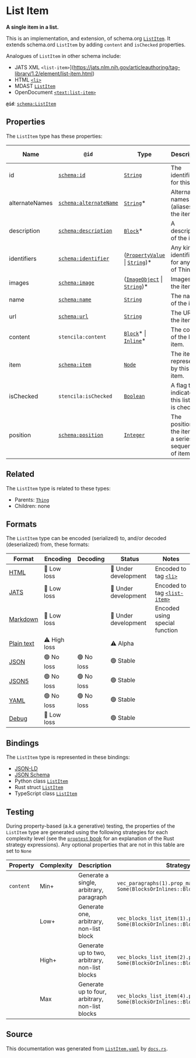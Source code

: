 # List Item

**A single item in a list.**

This is an implementation, and extension, of schema.org [`ListItem`](https://schema.org/ListItem).
It extends schema.ord `ListItem` by adding `content` and `isChecked` properties.

Analogues of `ListItem` in other schema include:
  - JATS XML `<list-item>`](https://jats.nlm.nih.gov/articleauthoring/tag-library/1.2/element/list-item.html)
  - HTML [`<li>`](https://developer.mozilla.org/en-US/docs/Web/HTML/Element/li)
  - MDAST [`ListItem`](https://github.com/syntax-tree/mdast#listitem)
  - OpenDocument [`<text:list-item>`](http://docs.oasis-open.org/office/v1.2/os/OpenDocument-v1.2-os-part1.html#__RefHeading__1415154_253892949)


**`@id`**: [`schema:ListItem`](https://schema.org/ListItem)

## Properties

The `ListItem` type has these properties:

| Name           | `@id`                                                      | Type                                                                                                                                                                                                                 | Description                                                | Inherited from                                                                                        |
| -------------- | ---------------------------------------------------------- | -------------------------------------------------------------------------------------------------------------------------------------------------------------------------------------------------------------------- | ---------------------------------------------------------- | ----------------------------------------------------------------------------------------------------- |
| id             | [`schema:id`](https://schema.org/id)                       | [`String`](https://github.com/stencila/stencila/blob/main/docs/reference/schema/data/string.md)                                                                                                                      | The identifier for this item                               | [`Entity`](https://github.com/stencila/stencila/blob/main/docs/reference/schema/other/entity.md)      |
| alternateNames | [`schema:alternateName`](https://schema.org/alternateName) | [`String`](https://github.com/stencila/stencila/blob/main/docs/reference/schema/data/string.md)*                                                                                                                     | Alternate names (aliases) for the item.                    | [`Thing`](https://github.com/stencila/stencila/blob/main/docs/reference/schema/other/thing.md)        |
| description    | [`schema:description`](https://schema.org/description)     | [`Block`](https://github.com/stencila/stencila/blob/main/docs/reference/schema/prose/block.md)*                                                                                                                      | A description of the item.                                 | [`Thing`](https://github.com/stencila/stencila/blob/main/docs/reference/schema/other/thing.md)        |
| identifiers    | [`schema:identifier`](https://schema.org/identifier)       | ([`PropertyValue`](https://github.com/stencila/stencila/blob/main/docs/reference/schema/other/property-value.md) \| [`String`](https://github.com/stencila/stencila/blob/main/docs/reference/schema/data/string.md))* | Any kind of identifier for any kind of Thing.              | [`Thing`](https://github.com/stencila/stencila/blob/main/docs/reference/schema/other/thing.md)        |
| images         | [`schema:image`](https://schema.org/image)                 | ([`ImageObject`](https://github.com/stencila/stencila/blob/main/docs/reference/schema/works/image-object.md) \| [`String`](https://github.com/stencila/stencila/blob/main/docs/reference/schema/data/string.md))*    | Images of the item.                                        | [`Thing`](https://github.com/stencila/stencila/blob/main/docs/reference/schema/other/thing.md)        |
| name           | [`schema:name`](https://schema.org/name)                   | [`String`](https://github.com/stencila/stencila/blob/main/docs/reference/schema/data/string.md)                                                                                                                      | The name of the item.                                      | [`Thing`](https://github.com/stencila/stencila/blob/main/docs/reference/schema/other/thing.md)        |
| url            | [`schema:url`](https://schema.org/url)                     | [`String`](https://github.com/stencila/stencila/blob/main/docs/reference/schema/data/string.md)                                                                                                                      | The URL of the item.                                       | [`Thing`](https://github.com/stencila/stencila/blob/main/docs/reference/schema/other/thing.md)        |
| content        | `stencila:content`                                         | [`Block`](https://github.com/stencila/stencila/blob/main/docs/reference/schema/prose/block.md)* \| [`Inline`](https://github.com/stencila/stencila/blob/main/docs/reference/schema/prose/inline.md)*                 | The content of the list item.                              | [`ListItem`](https://github.com/stencila/stencila/blob/main/docs/reference/schema/prose/list-item.md) |
| item           | [`schema:item`](https://schema.org/item)                   | [`Node`](https://github.com/stencila/stencila/blob/main/docs/reference/schema/other/node.md)                                                                                                                         | The item represented by this list item.                    | [`ListItem`](https://github.com/stencila/stencila/blob/main/docs/reference/schema/prose/list-item.md) |
| isChecked      | `stencila:isChecked`                                       | [`Boolean`](https://github.com/stencila/stencila/blob/main/docs/reference/schema/data/boolean.md)                                                                                                                    | A flag to indicate if this list item is checked.           | [`ListItem`](https://github.com/stencila/stencila/blob/main/docs/reference/schema/prose/list-item.md) |
| position       | [`schema:position`](https://schema.org/position)           | [`Integer`](https://github.com/stencila/stencila/blob/main/docs/reference/schema/data/integer.md)                                                                                                                    | The position of the item in a series or sequence of items. | [`ListItem`](https://github.com/stencila/stencila/blob/main/docs/reference/schema/prose/list-item.md) |

## Related

The `ListItem` type is related to these types:

- Parents: [`Thing`](https://github.com/stencila/stencila/blob/main/docs/reference/schema/other/thing.md)
- Children: none

## Formats

The `ListItem` type can be encoded (serialized) to, and/or decoded (deserialized) from, these formats:

| Format                                                                                        | Encoding         | Decoding     | Status                 | Notes                                                                                                            |
| --------------------------------------------------------------------------------------------- | ---------------- | ------------ | ---------------------- | ---------------------------------------------------------------------------------------------------------------- |
| [HTML](https://github.com/stencila/stencila/blob/main/docs/reference/formats/html.md)         | 🔷 Low loss       |              | 🚧 Under development    | Encoded to tag [`<li>`](https://developer.mozilla.org/en-US/docs/Web/HTML/Element/li)                            |
| [JATS](https://github.com/stencila/stencila/blob/main/docs/reference/formats/jats.md)         | 🔷 Low loss       |              | 🚧 Under development    | Encoded to tag [`<list-item>`](https://jats.nlm.nih.gov/articleauthoring/tag-library/1.3/element/list-item.html) |
| [Markdown](https://github.com/stencila/stencila/blob/main/docs/reference/formats/markdown.md) | 🔷 Low loss       |              | 🚧 Under development    | Encoded using special function                                                                                   |
| [Plain text](https://github.com/stencila/stencila/blob/main/docs/reference/formats/text.md)   | ⚠️ High loss     |              | ⚠️ Alpha               |                                                                                                                  |
| [JSON](https://github.com/stencila/stencila/blob/main/docs/reference/formats/json.md)         | 🟢 No loss        | 🟢 No loss    | 🟢 Stable               |                                                                                                                  |
| [JSON5](https://github.com/stencila/stencila/blob/main/docs/reference/formats/json5.md)       | 🟢 No loss        | 🟢 No loss    | 🟢 Stable               |                                                                                                                  |
| [YAML](https://github.com/stencila/stencila/blob/main/docs/reference/formats/yaml.md)         | 🟢 No loss        | 🟢 No loss    | 🟢 Stable               |                                                                                                                  |
| [Debug](https://github.com/stencila/stencila/blob/main/docs/reference/formats/debug.md)       | 🔷 Low loss       |              | 🟢 Stable               |                                                                                                                  |

## Bindings

The `ListItem` type is represented in these bindings:

- [JSON-LD](https://stencila.dev/ListItem.jsonld)
- [JSON Schema](https://stencila.dev/ListItem.schema.json)
- Python class [`ListItem`](https://github.com/stencila/stencila/blob/main/python/python/stencila/types/list_item.py)
- Rust struct [`ListItem`](https://github.com/stencila/stencila/blob/main/rust/schema/src/types/list_item.rs)
- TypeScript class [`ListItem`](https://github.com/stencila/stencila/blob/main/typescript/src/types/ListItem.ts)

## Testing

During property-based (a.k.a generative) testing, the properties of the `ListItem` type are generated using the following strategies for each complexity level (see the [`proptest` book](https://proptest-rs.github.io/proptest/) for an explanation of the Rust strategy expressions). Any optional properties that are not in this table are set to `None`

| Property  | Complexity | Description                                     | Strategy                                                                           |
| --------- | ---------- | ----------------------------------------------- | ---------------------------------------------------------------------------------- |
| `content` | Min+       | Generate a single, arbitrary, paragraph         | `vec_paragraphs(1).prop_map(\|blocks\| Some(BlocksOrInlines::Blocks(blocks)))`     |
|           | Low+       | Generate one, arbitrary, non-list block         | `vec_blocks_list_item(1).prop_map(\|blocks\| Some(BlocksOrInlines::Blocks(blocks)))` |
|           | High+      | Generate up to two, arbitrary, non-list blocks  | `vec_blocks_list_item(2).prop_map(\|blocks\| Some(BlocksOrInlines::Blocks(blocks)))` |
|           | Max        | Generate up to four, arbitrary, non-list blocks | `vec_blocks_list_item(4).prop_map(\|blocks\| Some(BlocksOrInlines::Blocks(blocks)))` |

## Source

This documentation was generated from [`ListItem.yaml`](https://github.com/stencila/stencila/blob/main/schema/ListItem.yaml) by [`docs.rs`](https://github.com/stencila/stencila/blob/main/rust/schema-gen/src/docs.rs).
